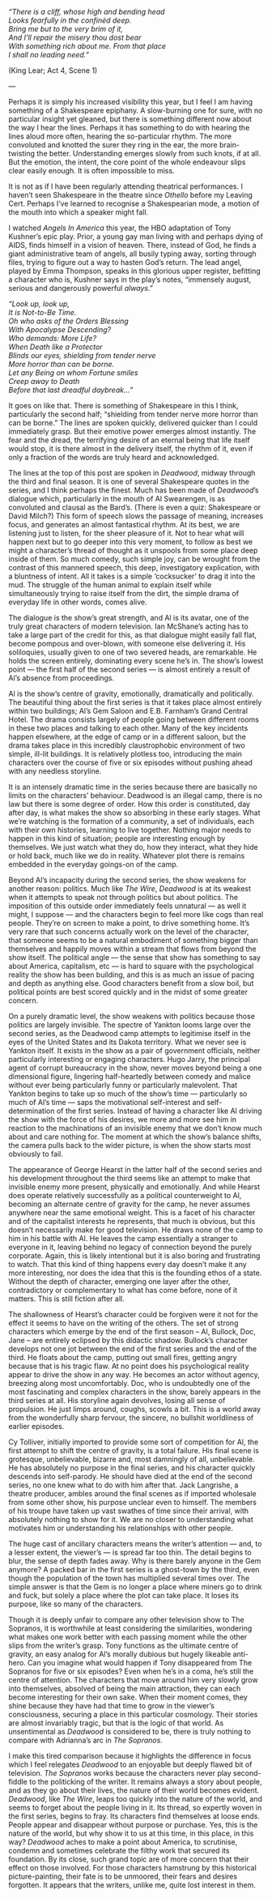 _“There is a cliff, whose high and bending head_  
_Looks fearfully in the confinèd deep._  
_Bring me but to the very brim of it,_  
_And I’ll repair the misery thou dost bear_  
_With something rich about me. From that place_  
_I shall no leading need.”_

(King Lear; Act 4, Scene 1)

—

Perhaps it is simply his increased visibility this year, but I feel I am having something of a Shakespeare epiphany. A slow-burning one for sure, with no particular insight yet gleaned, but there is something different now about the way I hear the lines. Perhaps it has something to do with hearing the lines aloud more often, hearing the so-particular rhythm. The more convoluted and knotted the surer they ring in the ear, the more brain-twisting the better. Understanding emerges slowly from such knots, if at all. But the emotion, the intent, the core point of the whole endeavour slips clear easily enough. It is often impossible to miss.

It is not as if I have been regularly attending theatrical performances. I haven’t seen Shakespeare in the theatre since *Othello* before my Leaving Cert. Perhaps I’ve learned to recognise a Shakespearian mode, a motion of the mouth into which a speaker might fall.

I watched *Angels In America* this year, the HBO adaptation of Tony Kushner’s epic play. Prior, a young gay man living with and perhaps dying of AIDS, finds himself in a vision of heaven. There, instead of God, he finds a giant administrative team of angels, all busily typing away, sorting through files, trying to figure out a way to hasten God’s return. The lead angel, played by Emma Thompson, speaks in this glorious upper register, befitting a character who is, Kushner says in the play’s notes, “immensely august, serious and dangerously powerful *always*.”

*“Look up, look up,*  
*It is Not-to-Be Time.*  
*Oh who asks of the Orders Blessing*  
*With Apocalypse Descending?*  
*Who demands: More Life?*  
*When Death like a Protector*  
*Blinds our eyes, shielding from tender nerve*  
*More horror than can be borne.*  
*Let any Being on whom Fortune smiles*  
*Creep away to Death*  
*Before that last dreadful daybreak…”*

It goes on like that. There is something of Shakespeare in this I think, particularly the second half; “shielding from tender nerve more horror than can be borne.” The lines are spoken quickly, delivered quicker than I could immediately grasp. But their emotive power emerges almost instantly. The fear and the dread, the terrifying desire of an eternal being that life itself would stop, it is there almost in the delivery itself, the rhythm of it, even if only a fraction of the words are truly heard and acknowledged.

The lines at the top of this post are spoken in *Deadwood*, midway through the third and final season. It is one of several Shakespeare quotes in the series, and I think perhaps the finest. Much has been made of *Deadwood*’s dialogue which, particularly in the mouth of Al Swearengen, is as convoluted and clausal as the Bard’s. (There is even a quiz: Shakespeare or David Milch?) This form of speech slows the passage of meaning, increases focus, and generates an almost fantastical rhythm. At its best, we are listening just to listen, for the sheer pleasure of it. Not to hear what will happen next but to go deeper into this very moment, to follow as best we might a character’s thread of thought as it unspools from some place deep inside of them. So much comedy, such simple joy, can be wrought from the contrast of this mannered speech, this deep, investigatory explication, with a bluntness of intent. All it takes is a simple ‘cocksucker’ to drag it into the mud. The struggle of the human animal to explain itself while simultaneously trying to raise itself from the dirt, the simple drama of everyday life in other words, comes alive.

The dialogue is the show’s great strength, and Al is its avatar, one of the truly great characters of modern television. Ian McShane’s acting has to take a large part of the credit for this, as that dialogue might easily fall flat, become pompous and over-blown, with someone else delivering it. His soliloquies, usually given to one of two severed heads, are remarkable. He holds the screen entirely, dominating every scene he’s in. The show’s lowest point — the first half of the second series — is almost entirely a result of Al’s absence from proceedings.

Al is the show’s centre of gravity, emotionally, dramatically and politically. The beautiful thing about the first series is that it takes place almost entirely within two buildings; Al’s Gem Saloon and E.B. Farnham’s Grand Central Hotel. The drama consists largely of people going between different rooms in these two places and talking to each other. Many of the key incidents happen elsewhere, at the edge of camp or in a different saloon, but the drama takes place in this incredibly claustrophobic environment of two simple, ill-lit buildings. It is relatively plotless too, introducing the main characters over the course of five or six episodes without pushing ahead with any needless storyline.

It is an intensely dramatic time in the series because there are basically no limits on the characters’ behaviour. Deadwood is an illegal camp, there is no law but there is some degree of order. How this order is constituted, day after day, is what makes the show so absorbing in these early stages. What we’re watching is the formation of a community, a set of individuals, each with their own histories, learning to live together. Nothing major needs to happen in this kind of situation; people are interesting enough by themselves. We just watch what they do, how they interact, what they hide or hold back, much like we do in reality. Whatever plot there is remains embedded in the everyday goings-on of the camp.

Beyond Al’s incapacity during the second series, the show weakens for another reason: politics. Much like *The Wire*, *Deadwood* is at its weakest when it attempts to speak not through politics but about politics. The imposition of this outside order immediately feels unnatural — as well it might, I suppose — and the characters begin to feel more like cogs than real people. They’re on screen to make a point, to drive something home. It’s very rare that such concerns actually work on the level of the character, that someone seems to be a natural embodiment of something bigger than themselves and happily moves within a stream that flows from beyond the show itself. The political angle — the sense that show has something to say about America, capitalism, etc — is hard to square with the psychological reality the show has been building, and this is as much an issue of pacing and depth as anything else. Good characters benefit from a slow boil, but political points are best scored quickly and in the midst of some greater concern.

On a purely dramatic level, the show weakens with politics because those politics are largely invisible. The spectre of Yankton looms large over the second series, as the Deadwood camp attempts to legitimise itself in the eyes of the United States and its Dakota territory. What we never see is Yankton itself. It exists in the show as a pair of government officials, neither particularly interesting or engaging characters. Hugo Jarry, the principal agent of corrupt bureaucracy in the show, never moves beyond being a one dimensional figure, lingering half-heartedly between comedy and malice without ever being particularly funny or particularly malevolent. That Yankton begins to take up so much of the show’s time — particularly so much of Al’s time — saps the motivational self-interest and self-determination of the first series. Instead of having a character like Al driving the show with the force of his desires, we more and more see him in reaction to the machinations of an invisible enemy that we don’t know much about and care nothing for. The moment at which the show’s balance shifts, the camera pulls back to the wider picture, is when the show starts most obviously to fail.

The appearance of George Hearst in the latter half of the second series and his development throughout the third seems like an attempt to make that invisible enemy more present, physically and emotionally. And while Hearst does operate relatively successfully as a political counterweight to Al, becoming an alternate centre of gravity for the camp, he never assumes anywhere near the same emotional weight. This is a facet of his character and of the capitalist interests he represents, that much is obvious, but this doesn’t necessarily make for good television. He draws none of the camp to him in his battle with Al. He leaves the camp essentially a stranger to everyone in it, leaving behind no legacy of connection beyond the purely corporate. Again, this is likely intentional but it is also boring and frustrating to watch. That this kind of thing happens every day doesn’t make it any more interesting, nor does the idea that this is the founding ethos of a state. Without the depth of character, emerging one layer after the other, contradictory or complementary to what has come before, none of it matters. This is still fiction after all.

The shallowness of Hearst’s character could be forgiven were it not for the effect it seems to have on the writing of the others. The set of strong characters which emerge by the end of the first season – Al, Bullock, Doc, Jane – are entirely eclipsed by this didactic shadow. Bullock’s character develops not one jot between the end of the first series and the end of the third. He floats about the camp, putting out small fires, getting angry because that is his tragic flaw. At no point does his psychological reality appear to drive the show in any way. He becomes an actor without agency, breezing along most uncomfortably. Doc, who is undoubtedly one of the most fascinating and complex characters in the show, barely appears in the third series at all. His storyline again devolves, losing all sense of propulsion. He just limps around, coughs, scowls a bit. This is a world away from the wonderfully sharp fervour, the sincere, no bullshit worldliness of earlier episodes.

Cy Tolliver, initially imported to provide some sort of competition for Al, the first attempt to shift the centre of gravity, is a total failure. His final scene is grotesque, unbelievable, bizarre and, most damningly of all, unbelievable. He has absolutely no purpose in the final series, and his character quickly descends into self-parody. He should have died at the end of the second series, no one knew what to do with him after that. Jack Langrishe, a theatre producer, ambles around the final scenes as if imported wholesale from some other show, his purpose unclear even to himself. The members of his troupe have taken up vast swathes of time since their arrival, with absolutely nothing to show for it. We are no closer to understanding what motivates him or understanding his relationships with other people.

The huge cast of ancillary characters means the writer’s attention — and, to a lesser extent, the viewer’s — is spread far too thin. The detail begins to blur, the sense of depth fades away. Why is there barely anyone in the Gem anymore? A packed bar in the first series is a ghost-town by the third, even though the population of the town has multiplied several times over. The simple answer is that the Gem is no longer a place where miners go to drink and fuck, but solely a place where the plot can take place. It loses its purpose, like so many of the characters.

Though it is deeply unfair to compare any other television show to The Sopranos, it is worthwhile at least considering the similarities, wondering what makes one work better with each passing moment while the other slips from the writer’s grasp. Tony functions as the ultimate centre of gravity, an easy analog for Al’s morally dubious but hugely likeable anti-hero. Can you imagine what would happen if Tony disappeared from The Sopranos for five or six episodes? Even when he’s in a coma, he’s still the centre of attention. The characters that move around him very slowly grow into themselves, absolved of being the main attraction, they can each become interesting for their own sake. When their moment comes, they shine because they have had that time to grow in the viewer’s consciousness, securing a place in this particular cosmology. Their stories are almost invariably tragic, but that is the logic of that world. As unsentimental as *Deadwood* is considered to be, there is truly nothing to compare with Adrianna’s arc in *The Sopranos*.

I make this tired comparison because it highlights the difference in focus which I feel relegates *Deadwood* to an enjoyable but deeply flawed bit of television. *The Sopranos* works because the characters never play second-fiddle to the politicking of the writer. It remains always a story about people, and as they go about their lives, the nature of their world becomes evident. *Deadwood*, like *The Wire*, leaps too quickly into the nature of the world, and seems to forget about the people living in it. Its thread, so expertly woven in the first series, begins to fray. Its characters find themselves at loose ends. People appear and disappear without purpose or purchase. Yes, this is the nature of the world, but why show it to us at this time, in this place, in this way? *Deadwood* aches to make a point about America, to scrutinise, condemn and sometimes celebrate the filthy work that secured its foundation. By its close, such grand topic are of more concern that their effect on those involved. For those characters hamstrung by this historical picture-painting, their fate is to be unmoored, their fears and desires forgotten. It appears that the writers, unlike me, quite lost interest in them.
